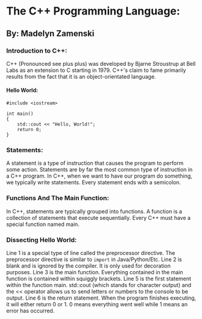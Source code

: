# The C++ Programming Language:
## By: Madelyn Zamenski

### Introduction to C++:
C++ (Pronounced see plus plus) was developed by Bjarne Stroustrup at Bell Labs as an extension to C starting in 1979. C++'s claim to fame primarily results from the fact that it is an object-orientated language.

#### Hello World:
```
#include <iostream>

int main()
{
    std::cout << "Hello, World!";
    return 0;
}
```

### Statements:
A statement is a type of instruction that causes the program to perform some action. Statements are by far the most common type of instruction in a C++ program. In C++, when we want to have our program do something, we typically write statements. Every statement ends with a semicolon.

### Functions And The Main Function:
In C++, statements are typically grouped into functions. A function is a collection of statements that execute sequentially. Every C++ must have a special function named main.

### Dissecting Hello World:
Line 1 is a special type of line called the preprocessor directive. The preprocessor directive is similar to `import` in Java/Python/Etc. Line 2 is blank and is ignored by the compiler. It is only used for decoration purposes. Line 3 is the main function. Everything contained in the main function is contained within squiggly brackets. Line 5 is the first statement within the function main. std::cout (which stands for character output) and the << operator allows us to send letters or numbers to the console to be output. Line 6 is the return statement. When the program finishes executing, it will either return 0 or 1. 0 means everything went well while 1 means an error has occurred.




